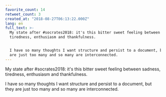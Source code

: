 ```yaml
---
favorite_count: 14
retweet_count: 3
created_at: "2018-08-27T06:13:22.000Z"
lang: en
full_text: >-
  My state after #socrates2018: it's this bitter sweet feeling between sadness,
  tiredness, enthusiasm and thankfulness.


  I have so many thoughts I want structure and persist to a document, but they
  are just too many and so many are interconnected.
---
```


My state after #socrates2018: it's this bitter sweet feeling between sadness,
tiredness, enthusiasm and thankfulness.

I have so many thoughts I want structure and persist to a document, but they are
just too many and so many are interconnected.
